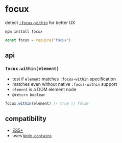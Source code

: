 # focux
detect [`:focus-within`](https://developer.mozilla.org/en-US/docs/Web/CSS/:focus-within) for better UX

```
npm install focux
```

```js
const focux = require("focux")
```

## api

### `focux.within(element)`

- test if `element` matches `:focus-within` specification
- matches even without native `:focus-within` support
- `element` is a DOM element node
- `@return boolean`

```js
focux.within(element) // true || false
```

## compatibility

- [ES5+](https://caniuse.com/#feat=es5)
- uses [`Node.contains`](https://developer.mozilla.org/en-US/docs/Web/API/Node/contains#Browser_compatibility)
